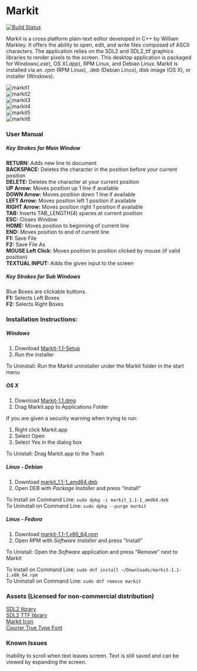# Markit
[![Build Status](https://travis-ci.org/willmarkley/Markit.svg?branch=master)](https://travis-ci.org/willmarkley/Markit)  


Markit is a cross platform plain-text editor developed in C++ by William Markley.  It offers the ability to open, edit, and write files composed of ASCII characters.  The application relies on the SDL2 and SDL2_ttf graphics libraries to render pixels to the screen.  This desktop application is packaged for Windows(*.exe*), OS X(*.app*), RPM Linux, and Debian Linux.  Markit is installed via an *.rpm* (RPM Linux), *.deb* (Debian Linux), disk image (OS X), or installer (Windows).

![markit1](https://raw.githubusercontent.com/willmarkley/willmarkley.com/master/img/markit1.png)  
![markit2](https://raw.githubusercontent.com/willmarkley/willmarkley.com/master/img/markit2.png)  
![markit3](https://raw.githubusercontent.com/willmarkley/willmarkley.com/master/img/markit3.png)  
![markit4](https://raw.githubusercontent.com/willmarkley/willmarkley.com/master/img/markit4.png)  
![markit5](https://raw.githubusercontent.com/willmarkley/willmarkley.com/master/img/markit5.png)  
![markit6](https://raw.githubusercontent.com/willmarkley/willmarkley.com/master/img/markit6.png)  


### User Manual

##### Key Strokes for Main Window
**RETURN:**	     Adds new line to document  
**BACKSPACE:**   Deletes the character in the position before your current position  
**DELETE:**      Deletes the character at your current position  
**UP Arrow:**    Moves position up 1 line if available  
**DOWN Arrow:**  Moves position down 1 line if available  
**LEFT Arrow:**  Moves position left 1 position if available  
**RIGHT Arrow:** Moves position right 1 position if available  
**TAB:**         Inserts TAB_LENGTH(4) spaces at current position  
**ESC:**         Closes Window  
**HOME:**        Moves position to beginning of current line  
**END:**         Moves position to end of current line  
**F1:**          Save File  
**F2:**          Save File As  
**MOUSE Left Click:**  Moves position to position clicked by mouse (if valid position)  
**TEXTUAL INPUT:**     Adds the given input to the screen  
##### Key Strokes for Sub Windows
Blue Boxes are clickable buttons.  
**F1:**    Selects Left Boxes  
**F2:**    Selects Right Boxes  


### Installation Instructions:

##### Windows
1. Download [Markit-1.1-Setup](https://github.com/willmarkley/Markit/releases/download/1.1/Markit-1.1-Setup.exe)
2. Run the installer

To Uninstall: Run the Markit uninstaller under the Markit folder in the start menu

##### OS X
1. Download [Markit-1.1.dmg](https://github.com/willmarkley/Markit/releases/download/1.1/Markit-1.1.dmg)
2. Drag Markit.app to Applications Folder

If you are given a security warning when trying to run:

1. Right click Markit.app
2. Select Open
3. Select Yes in the dialog box

To Unistall: Drag Markit.app to the Trash

##### Linux - Debian
1. Download [markit_1.1-1_amd64.deb](https://github.com/willmarkley/Markit/releases/download/1.1/markit_1.1-1_amd64.deb)
2. Open DEB with *Package Installer* and press "Install"

To Install on Command Line: `sudo dpkg -i markit_1.1-1_amd64.deb`  
To Uninstall on Command Line: `sudo dpkg --purge markit`


##### Linux - Fedora
1. Download [markit-1.1-1.x86_64.rpm](https://github.com/willmarkley/Markit/releases/download/1.1/markit-1.1-1.x86_64.rpm)
2. Open RPM with *Software Installer* and press "Install"

To Unistall: Open the *Software* application and press "Remove" next to Markit

To Install on Command Line: `sudo dnf install ~/Downloads/markit-1.1-1.x86_64.rpm`  
To Uninstall on Command Line: `sudo dnf remove markit`


### Assets (Licensed for non-commercial distribution)
[SDL2 library](https://www.libsdl.org/download-2.0.php)  
[SDL2 TTF library](https://www.libsdl.org/projects/SDL_ttf/)  
[Markit Icon](http://www.iconeasy.com/icon/letter-m-icon/)  
[Courier True Type Font](https://github.com/caarlos0/msfonts/blob/master/fonts/cour.ttf)  


### Known Issues
Inability to scroll when text leaves screen.  Text is still saved and can be viewed by expanding the screen.


 
